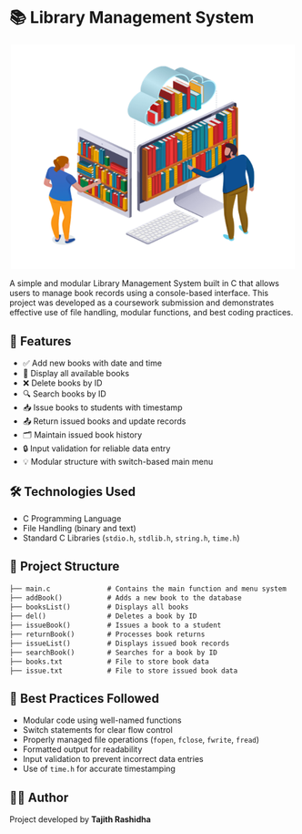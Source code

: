 # 📚 Library Management System

<p align="center">
  <img src="images/LibrarySystem.png" alt="Library Screenshot" width="500"/>
</p>


A simple and modular Library Management System built in C that allows users to manage book records using a console-based interface. This project was developed as a coursework submission and demonstrates effective use of file handling, modular functions, and best coding practices.

## 🚀 Features

- ✅ Add new books with date and time  
- 📖 Display all available books  
- ❌ Delete books by ID  
- 🔍 Search books by ID  
- 📥 Issue books to students with timestamp  
- 📤 Return issued books and update records  
- 🗂️ Maintain issued book history  
- 🔒 Input validation for reliable data entry  
- 💡 Modular structure with switch-based main menu

## 🛠 Technologies Used

- C Programming Language  
- File Handling (binary and text)  
- Standard C Libraries (`stdio.h`, `stdlib.h`, `string.h`, `time.h`)

## 📂 Project Structure

```text
├── main.c              # Contains the main function and menu system
├── addBook()           # Adds a new book to the database
├── booksList()         # Displays all books
├── del()               # Deletes a book by ID
├── issueBook()         # Issues a book to a student
├── returnBook()        # Processes book returns
├── issueList()         # Displays issued book records
├── searchBook()        # Searches for a book by ID
├── books.txt           # File to store book data
├── issue.txt           # File to store issued book data

```

## 📌 Best Practices Followed

- Modular code using well-named functions  
- Switch statements for clear flow control  
- Properly managed file operations (`fopen`, `fclose`, `fwrite`, `fread`)  
- Formatted output for readability  
- Input validation to prevent incorrect data entries  
- Use of `time.h` for accurate timestamping

## 🙋‍♂️ Author

Project developed by **Tajith Rashidha**
